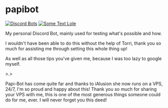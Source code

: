 ﻿# papibot

[![Discord Bots](https://discordbots.org/api/widget/337217642660233217.svg)](https://discordbots.org/bot/337217642660233217)  [![Some Text Lole](https://i.imgur.com/AbKBzY4.png)](http://discord.io/emosewaj)

My personal Discord Bot, mainly used for testing what's possible and how.

I wouldn't have been able to do this without the help of Torri, thank you so much for assisting me through setting this whole thing up!

As well as all those tips you've given me, because I was too lazy to google myself.

\>.>


Papi-Bot has come quite far and thanks to iAlusion she now runs on a VPS, 24/7, I'm so proud and happy about this! Thank you so much for sharing your VPS with me, this is one of the most generous things someone could do for me, ever. I will never forget you this deed!
